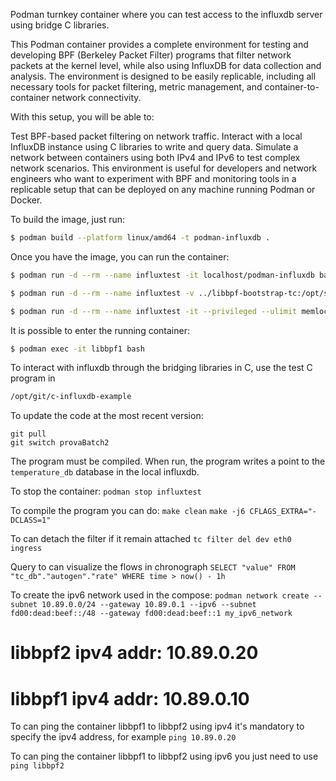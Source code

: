 Podman turnkey container where you can test access to the influxdb server using
bridge C libraries.

This Podman container provides a complete environment for testing and developing BPF (Berkeley Packet Filter) programs that filter network packets at the kernel level, while also using InfluxDB for data collection and analysis. The environment is designed to be easily replicable, including all necessary tools for packet filtering, metric management, and container-to-container network connectivity.

With this setup, you will be able to:

Test BPF-based packet filtering on network traffic.
Interact with a local InfluxDB instance using C libraries to write and query data.
Simulate a network between containers using both IPv4 and IPv6 to test complex network scenarios.
This environment is useful for developers and network engineers who want to experiment with BPF and monitoring tools in a replicable setup that can be deployed on any machine running Podman or Docker.



To build the image, just run:
```bash
$ podman build --platform linux/amd64 -t podman-influxdb .
```

Once you have the image, you can run the container:
```bash
$ podman run -d --rm --name influxtest -it localhost/podman-influxdb bash
```

```bash
$ podman run -d --rm --name influxtest -v ../libbpf-bootstrap-tc:/opt/shared/libbpf-bootstrap-tc -it --privileged --ulimit memlock=-1 localhost/podman-influxdb bash
```

```bash
$ podman run -d --rm --name influxtest -it --privileged --ulimit memlock=-1 localhost/podman-influxdb bash
```


It is possible to enter the running container:
```bash
$ podman exec -it libbpf1 bash
```

To interact with influxdb through the bridging libraries in C, use the test C
program in
```bash
/opt/git/c-influxdb-example
```

To update the code at the most recent version:
```
git pull
git switch provaBatch2
```

The program must be compiled. When run, the program writes a point to the
```temperature_db``` database in the local influxdb.

To stop the container: ```podman stop influxtest```


To compile the program you can do:
``` make clean ```
``` make -j6 CFLAGS_EXTRA="-DCLASS=1" ```

To can detach the filter if it remain attached
``` tc filter del dev eth0 ingress ```

Query to can visualize the flows in chronograph ```SELECT "value" FROM "tc_db"."autogen"."rate" WHERE time > now() - 1h```

To create the ipv6 network used in the compose: ``` podman network create --subnet 10.89.0.0/24 --gateway 10.89.0.1 --ipv6 --subnet fd00:dead:beef::/48 --gateway fd00:dead:beef::1 my_ipv6_network ```

# libbpf2 ipv4 addr: 10.89.0.20
# libbpf1 ipv4 addr: 10.89.0.10

To can ping the container libbpf1 to libbpf2 using ipv4 it's mandatory to specify the ipv4 address, for example ``` ping 10.89.0.20 ```

To can ping the container libbpf1 to libbpf2 using ipv6 you just need to use ``` ping libbpf2 ```